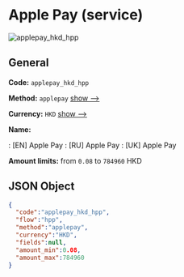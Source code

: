 
# Apple Pay (service) 
![applepay_hkd_hpp](https://static.openfintech.io/payment_methods/applepay_hkd_hpp/logo.svg?w=400&c=v0.59.26#w200)  

## General 
 
**Code:** `applepay_hkd_hpp` 
 
**Method:** `applepay` 
 [show -->](/payment-methods/applepay/) 
 
**Currency:** `HKD` [show -->](/currencies/HKD/) 
 
**Name:** 
 
:	[EN] Apple Pay 
:	[RU] Apple Pay 
:	[UK] Apple Pay 
 
**Amount limits:** from `0.08` to `784960` HKD 

## JSON Object 

```json
{
  "code":"applepay_hkd_hpp",
  "flow":"hpp",
  "method":"applepay",
  "currency":"HKD",
  "fields":null,
  "amount_min":0.08,
  "amount_max":784960
}
```  
